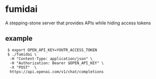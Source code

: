 # fumidai

A stepping-stone server that provides APIs while hiding access tokens

## example

```
 $ export OPEN_API_KEY=YOUTR_ACCESS_TOKEN
 $ ./fumidai \
  -H "Content-Type: application/json" \
  -H "Authorization: Bearer $OPEN_API_KEY" \
  -X "POST"  \
  https://api.openai.com/v1/chat/completions
```